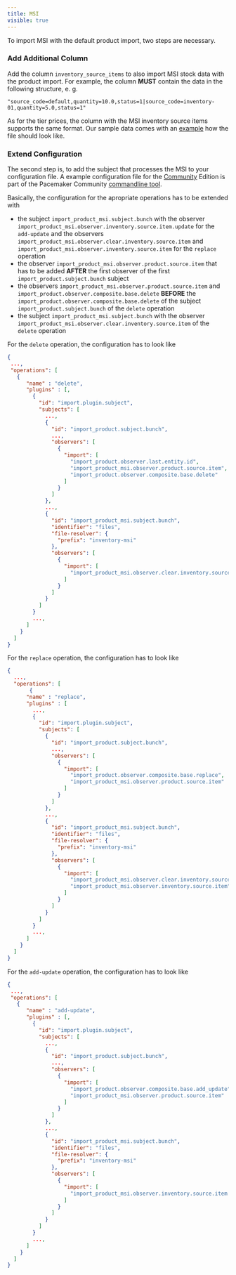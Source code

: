 ```yaml
---
title: MSI
visible: true
---
```


To import MSI with the default product import, two steps are necessary. 

### Add Additional Column

Add the column `inventory_source_items` to also import MSI stock data with the product import. For example, the column **MUST** contain the data in the following structure, e. g.

```csv
"source_code=default,quantity=10.0,status=1|source_code=inventory-01,quantity=5.0,status=1"
```

As for the tier prices, the column with the MSI inventory source items supports the same format. Our sample data comes with an [example](https://github.com/techdivision/import-cli-simple/blob/3.5.x/projects/sample-data/ce/2.3.x/data/products/configurable/product-import_20190226-095345_01.csv) how the file should look like.

### Extend Configuration

The second step is, to add the subject that processes the MSI to your configuration file. A example configuration file for the [Community](https://github.com/techdivision/import-cli-simple/blob/3.5.x/projects/sample-data/ce/2.3.x/conf/products/techdivision-import-inventory-msi.json) Edition is part of the Pacemaker Community [commandline tool](https://github.com/techdivision/import-cli-simple).

Basically, the configuration for the apropriate operations has to be extended with

* the subject `import_product_msi.subject.bunch` with the observer `import_product_msi.observer.inventory.source.item.update` for the `add-update` and the observers `import_product_msi.observer.clear.inventory.source.item` and `import_product_msi.observer.inventory.source.item` for the `replace` operation
* the observer `import_product_msi.observer.product.source.item` that has to be added **AFTER** the first observer of the first `import_product.subject.bunch` subject
* the observers `import_product_msi.observer.product.source.item` and `import_product.observer.composite.base.delete` **BEFORE** the `import_product.observer.composite.base.delete` of the subject `import_product.subject.bunch` of the `delete` operation
* the subject `import_product_msi.subject.bunch` with the observer `import_product_msi.observer.clear.inventory.source.item` of the `delete` operation

For the `delete` operation, the configuration has to look like

```json
{
 ...,
 "operations": [
   {
      "name" : "delete",
      "plugins" : [,
        {
          "id": "import.plugin.subject",
          "subjects": [
            ...,
            {
              "id": "import_product.subject.bunch",
              ...,
              "observers": [
                {
                  "import": [
                    "import_product.observer.last.entity.id",
                    "import_product_msi.observer.product.source.item",
                    "import_product.observer.composite.base.delete"
                  ]
                }
              ]
            },
			...,
            {
              "id": "import_product_msi.subject.bunch",
              "identifier": "files",
              "file-resolver": {
                "prefix": "inventory-msi"
              },
              "observers": [
                {
                  "import": [
                    "import_product_msi.observer.clear.inventory.source.item"
                  ]
                }
              ]
            }
          ]
        }
        ...,
      ]
    }
  ]
}
```

For the `replace` operation, the configuration has to look like

```json
{
  ...,
  "operations": [
       {
      "name" : "replace",
      "plugins" : [
        ...,
        {
          "id": "import.plugin.subject",
          "subjects": [
            {
              "id": "import_product.subject.bunch",
    	      ...,
              "observers": [
                {
                  "import": [
                    "import_product.observer.composite.base.replace",
                    "import_product_msi.observer.product.source.item"
                  ]
                }
              ]
            },
            ...,
            {
              "id": "import_product_msi.subject.bunch",
              "identifier": "files",
              "file-resolver": {
                "prefix": "inventory-msi"
              },
              "observers": [
                {
                  "import": [
                    "import_product_msi.observer.clear.inventory.source.item",
                    "import_product_msi.observer.inventory.source.item"
                  ]
                }
              ]
            }
          ]
        }
        ...,
      ]
    }
  ]
}
```

For the `add-update` operation, the configuration has to look like

```json
{
 ...,
 "operations": [
   {
      "name" : "add-update",
      "plugins" : [,
        {
          "id": "import.plugin.subject",
          "subjects": [
            ...,
            {
              "id": "import_product.subject.bunch",
              ...,
              "observers": [
                {
                  "import": [
                    "import_product.observer.composite.base.add_update",
                    "import_product_msi.observer.product.source.item"
                  ]
                }
              ]
            },
			...,
            {
              "id": "import_product_msi.subject.bunch",
              "identifier": "files",
              "file-resolver": {
                "prefix": "inventory-msi"
              },
              "observers": [
                {
                  "import": [
                    "import_product_msi.observer.inventory.source.item.update"
                  ]
                }
              ]
            }
          ]
        }
        ...,
      ]
    }
  ]
}
```